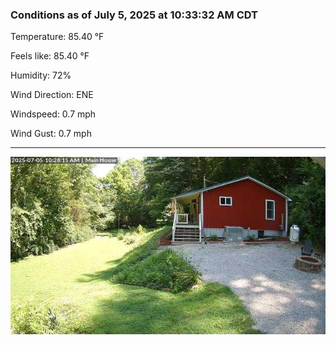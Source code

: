 ### Conditions as of July 5, 2025 at 10:33:32 AM CDT 

Temperature: 85.40 &deg;F

Feels like: 85.40 &deg;F

Humidity: 72%

Wind Direction: ENE

Windspeed: 0.7 mph

Wind Gust: 0.7 mph

---

<img src="./images/latest.jpeg"/>

